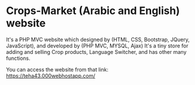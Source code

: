 # Crops-Market (Arabic and English) website

It's a PHP MVC website which designed by (HTML, CSS, Bootstrap, JQuery, JavaScript), and developed by (PHP MVC, MYSQL, Ajax)
It's a tiny store for adding and selling Crop products, Language Switcher, and has other many functions.

You can access the website from that link: https://teha43.000webhostapp.com/
